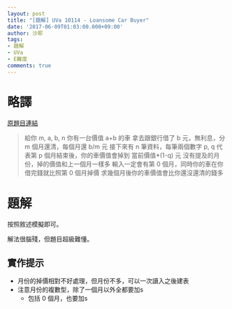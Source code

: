 ```yaml
---
layout: post
title: "[題解] UVa 10114 - Loansome Car Buyer"
date: '2017-06-09T01:03:00.000+09:00'
author: 沙耶
tags:
- 題解
- UVa
- E難度
comments: true
---
```


# 略譯

[原題目連結](https://uva.onlinejudge.org/index.php?option=com_onlinejudge&Itemid=8&page=show_problem&category=24&problem=1055)

> 給你 m, a, b, n
你有一台價值 a+b 的車
拿去跟銀行借了 b 元，無利息，分 m 個月還清，每個月還 b/m 元
接下來有 n 筆資料，每筆兩個數字 p, q
代表第 p 個月結束後，你的車價值會掉到 當前價值*(1-q) 元
沒有提及的月份，掉的價值和上一個月一樣多
輸入一定會有第 0 個月，同時你的車在你借完錢就比照第 0 個月掉價
求幾個月後你的車價值會比你還沒還清的錢多

# 題解

按照敘述模擬即可。

解法很腦殘，但題目超級難懂。

## 實作提示

- 月份的掉價相對不好處理，但月份不多，可以一次讀入之後建表
- 注意月份的複數型，除了一個月以外全都要加s
    - 包括 0 個月，也要加s